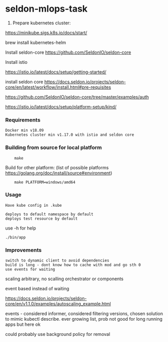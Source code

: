 # seldon-mlops-task


1. Prepare kubernetes cluster:

https://minikube.sigs.k8s.io/docs/start/

brew install kubernetes-helm


Install seldon-core https://github.com/SeldonIO/seldon-core

Install istio

https://istio.io/latest/docs/setup/getting-started/

install seldon core https://docs.seldon.io/projects/seldon-core/en/latest/workflow/install.html#pre-requisites

https://github.com/SeldonIO/seldon-core/tree/master/examples/auth


https://istio.io/latest/docs/setup/platform-setup/kind/

### Requirements
    Docker min v18.09
    Kubernetes cluster min v1.17.0 with istio and seldon core

### Building from source for local platform

        make

Build for other platform: (list of possible platforms https://golang.org/doc/install/source#environment)

        make PLATFORM=windows/amd64


### Usage
    Have kube config in .kube

    deploys to default namespace by default
    deploys test resource by default

use -h for help

    ./bin/app 
### Improvements

    switch to dynamic client to avoid dependencies
    build is long - dont know how to cache with mod and go sth 0
    use events for waiting

scaling arbitrary, no scalling orchestrator or components

event based instead of waiting

https://docs.seldon.io/projects/seldon-core/en/v1.1.0/examples/autoscaling_example.html

events - considered informer, considered filtering versions, chosen solution to mimic kubectl describe. 
ever growing list, prob not good for long running apps but here ok


could probably use background policy for removal